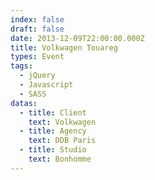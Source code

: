 ```yaml
---
index: false
draft: false
date: 2013-12-09T22:00:00.000Z
title: Volkwagen Touareg
types: Event
tags:
  - jQuery
  - Javascript
  - SASS
datas:
  - title: Client
    text: Volkwagen
  - title: Agency
    text: DDB Paris
  - title: Studio
    text: Bonhomme
---
```

